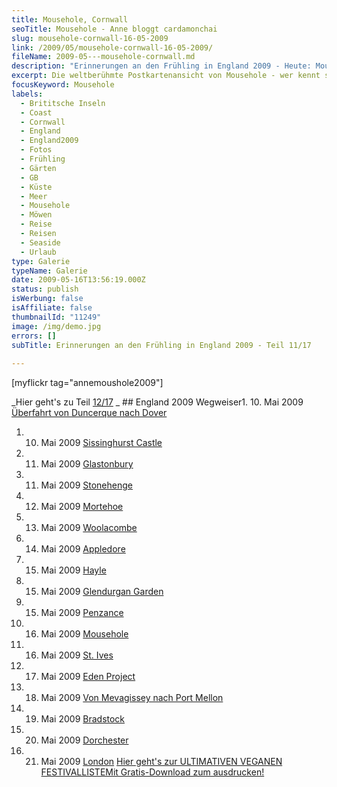 ```yaml
---
title: Mousehole, Cornwall
seoTitle: Mousehole - Anne bloggt cardamonchai
slug: mousehole-cornwall-16-05-2009
link: /2009/05/mousehole-cornwall-16-05-2009/
fileName: 2009-05---mousehole-cornwall.md
description: "Erinnerungen an den Frühling in England 2009 - Heute: Mousehole"
excerpt: Die weltberühmte Postkartenansicht von Mousehole - wer kennt sie nicht?
focusKeyword: Mousehole
labels:
  - Brititsche Inseln
  - Coast
  - Cornwall
  - England
  - England2009
  - Fotos
  - Frühling
  - Gärten
  - GB
  - Küste
  - Meer
  - Mousehole
  - Möwen
  - Reise
  - Reisen
  - Seaside
  - Urlaub
type: Galerie
typeName: Galerie
date: 2009-05-16T13:56:19.000Z
status: publish
isWerbung: false
isAffiliate: false
thumbnailId: "11249"
image: /img/demo.jpg
errors: []
subTitle: Erinnerungen an den Frühling in England 2009 - Teil 11/17
  
---
```


[myflickr tag="annemoushole2009"]

_Hier geht's zu Teil [12/17](/2009/05/st-ives-cornwall-16-05-2009/) _ ## England
2009 Wegweiser1. 10. Mai 2009
[Überfahrt von Duncerque nach Dover](/2009/05/uberfahrt-von-duncerque-nach-dover-10-05-2009/)

1.  10. Mai 2009 [Sissinghurst Castle](/2009/05/sissinghurst-castle/)
1.  11. Mai 2009 [Glastonbury](/2009/05/glastonbury-11-05-2009/)
1.  11. Mai 2009 [Stonehenge](/2009/05/stonehenge-11-05-2009/)
1.  12. Mai 2009 [Mortehoe](/2009/05/mortehoe-cornwall-12-05-2009/)
1.  13. Mai 2009 [Woolacombe](/2009/05/woolacombe-cornwall-13-05-2009/)
1.  14. Mai 2009 [Appledore](/2009/05/appledore-cornwall-14-05-2009/)
1.  15. Mai 2009 [Hayle](/2009/05/hayle-cornwall-14-15-05-2009/)
1.  15. Mai 2009 [Glendurgan Garden](/2009/05/glendurgan-garden-15-05-2009-2/)
1.  15. Mai 2009 [Penzance](/2009/05/penzance-cornwall-15-05-2009/)
1.  16. Mai 2009 [Mousehole](/2009/05/mousehole-cornwall-16-05-2009/)
1.  16. Mai 2009 [St. Ives](/2009/05/st-ives-cornwall-16-05-2009/)
1.  17. Mai 2009 [Eden Project](/2009/05/eden-project/)
1.  18. Mai 2009
        [Von Mevagissey nach Port Mellon](/2009/05/von-mevagissey-nach-port-mellon-18-05-2009/)
1.  19. Mai 2009 [Bradstock](/2009/05/bradstock-19-05-2009/)
1.  20. Mai 2009 [Dorchester](/2009/05/dorchester/)
1.  21. Mai 2009 [London](/2009/05/london-21-05-2009/)
        [Hier geht's zur ULTIMATIVEN VEGANEN FESTIVALLISTEMit Gratis-Download zum ausdrucken!](/2015/03/die-ultimative-vegane-festivalliste)

  